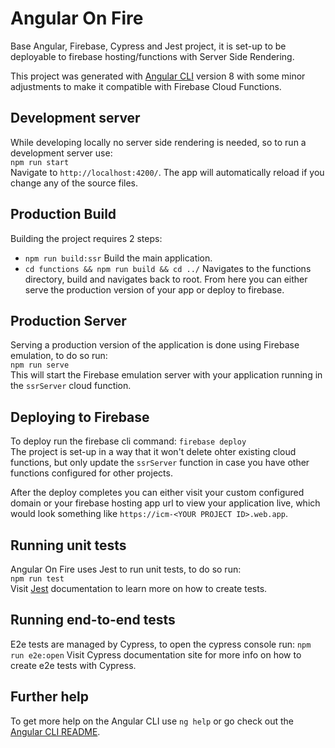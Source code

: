# Angular On Fire 
Base Angular, Firebase, Cypress and Jest project, it is set-up to be deployable to firebase hosting/functions with Server Side Rendering.

This project was generated with [Angular CLI](https://github.com/angular/angular-cli) version 8 with some minor adjustments to make it compatible with Firebase Cloud Functions.


## Development server
While developing locally no server side rendering is needed, so to run a development server use:    
`npm run start`    
Navigate to `http://localhost:4200/`. The app will automatically reload if you change any of the source files.


## Production Build
Building the project requires 2 steps:
- `npm run build:ssr` Build the main application.
- `cd functions && npm run build && cd ../` Navigates to the functions directory, build and navigates back to root.
From here you can either serve the production version of your app or deploy to firebase.


## Production Server
Serving a production version of the application is done using Firebase emulation, to do so run:   
```npm run serve```   
This will start the Firebase emulation server with your application running in the `ssrServer` cloud function.


## Deploying to Firebase
To deploy run the firebase cli command:
```firebase deploy```     
The project is set-up in a way that it won't delete ohter existing cloud functions, but only update the `ssrServer` 
function in case you have other functions configured for other projects.

After the deploy completes you can either visit your custom configured domain or your firebase hosting app url to view 
your application live, which would look something like `https://icm-<YOUR PROJECT ID>.web.app`.

## Running unit tests
Angular On Fire uses Jest to run unit tests, to do so run:    
`npm run test`     
Visit [Jest](https://jestjs.io/docs/en/getting-started) documentation to learn more on how to create tests.

## Running end-to-end tests
E2e tests are managed by Cypress, to open the cypress console run:
`npm run e2e:open`
Visit Cypress documentation site for more info on how to create e2e tests with Cypress.

## Further help
To get more help on the Angular CLI use `ng help` or go check out the [Angular CLI README](https://github.com/angular/angular-cli/blob/master/README.md).
